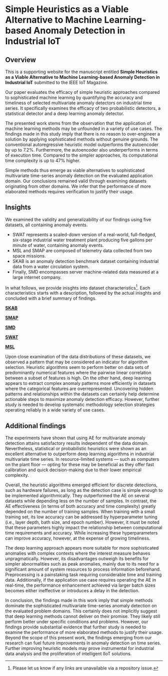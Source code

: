 
# Simple Heuristics as a Viable Alternative to Machine Learning-based Anomaly Detection in Industrial IoT

## Overview

This is a supporting website for the manuscript entitled **Simple Heuristics as a Viable Alternative to Machine Learning-based Anomaly Detection in Industrial IoT** submitted to the IEEE IoT Magazine. 

Our paper evaluates the efficacy of simple heuristic approaches compared to sophisticated machine learning by quantifying the accuracy and timeliness of selected multivariate anomaly detectors on industrial time series. It specifically examines the efficacy of two probabilistic detectors, a statistical detector and a deep learning anomaly detector. 

The presented work stems from the observation that the application of machine learning methods may be unfounded in a variety of use cases. 
The findings made in this study imply that there is no reason to over-engineer a solution by applying sophisticated methods without genuine grounds. 
The conventional autoregressive heuristic model outperforms the autoencoder by up to 7.2%. Furthermore, the autoencoder also underperforms in terms of execution time. Compared to the simpler approaches, its computational time complexity is up to 47% higher. 

Simple methods thus emerge as viable alternatives to sophisticated multivariate time-series anomaly detection on the evaluated application domain. 
Our conclusions remained valid through examining datasets originating from other domains. 
We infer that the performance of more elaborated methods requires verification to justify their usage.

## Insights

We examined the validity and generalizability of our findings using five datasets, all containing anomaly events.
 - SWAT represents a scaled-down version of a real-world, full-fledged, six-stage industrial water treatment plant producing five gallons per minute of water, containing anomaly events. 
 - MSL and SMAP are composed of telemetry data collected from two space missions. 
 - SKAB is an anomaly detection benchmark dataset containing industrial data from a water circulation system. 
 - Finally, SMD encompasses server machine-related data measured at a large internet company. 

In what follows, we provide inisghts into dataset characteristics[^1]. Each characteristics starts with a description, followed by the actual inisghts and concluded with a brief summary of findings.

[**SKAB**](html/SKAB.html) 

[**SMAP**](html/SMAP.html) 

[**SMD**](html/SMD.html) 

[**SWAT**](html/SWAT.html) 

[**MSL**](https://github-cloud.githubusercontent.com/alambic/media/514151638/1d/0a/1d0a025e67ad8cdeb26ed0d38ce4be598b23ffa66cfe6c4a413c6a75fd08a936?X-Amz-Algorithm=AWS4-HMAC-SHA256&X-Amz-Credential=AKIAIMWPLRQEC4XCWWPA%2F20221029%2Fus-east-1%2Fs3%2Faws4_request&X-Amz-Date=20221029T180528Z&X-Amz-Expires=3600&X-Amz-Signature=060a1bef2958503586743e10a938b0ef79ad0b81005e3d22973a7f00e1a8abc9&X-Amz-SignedHeaders=host&actor_id=0&key_id=0&repo_id=557500842&token=1)

Upon close examination of the data distributions of these datasets, we observed a pattern that may be considered an indicator for algorithm selection. 
Heuristic algorithms seem to perform better on data sets of predominantly numerical features where the pairwise linear correlation between a subset of features is high. On the other hand, deep learning appears to extract complex anomaly patterns more efficiently in datasets where the categorical features are overrepresented. 
Uncovering hidden patterns and relationships within the datasets can certainly help determine actionable steps to maximize anomaly detection efficacy. 
However, further study is needed to develop systematic methodology selection strategies operating reliably in a wide variety of use cases.

[^1]: Please let us know if any links are unavailable via a repository issue.

## Additional findings

The experiments have shown that using AE for multivariate anomaly detection attains satisfactory results independent of the data domain. Nevertheless, statistical or probabilistic heuristics were shown as an excellent alternative to outperform deep learning algorithms in industrial multivariate time series. In resource-limited systems — such as computers on the plant floor — opting for these may be beneficial as they offer fast calibration and quick decision-making due to their lower empirical complexity.

Overall, the heuristic algorithms emerged efficient for discrete detections, such as hardware failures, as long as the detection case is simple enough to be implemented algorithmically. They outperformed the AE on several datasets while depending less on the number of samples. In contrast, the AE effectiveness (in terms of both accuracy and time complexity) greatly depended on the number of training samples. When training with a small training set, its low accuracy can be addressed by hyperparameter tuning (i.e., layer depth, bath size, and epoch number). However, it must be noted that these parameters highly impact the relationship between computational time requirements and accuracy. While increasing these hyperparameters can improve accuracy, however, at the expense of growing timeliness.

The deep learning approach appears more suitable for more sophisticated anomalies with complex contexts where the interest measure behaves unpragmatically. However, its disadvantages outweigh its benefits for simpler abnormalities such as peak anomalies, mainly due to its need for a significant amount of system resources to process information beforehand. Preprocessing is a painstaking task requiring considerable time and training data. Additionally, if the application use case requires operating the AE in real-time, the performance enhancement achieved via larger batch sizes becomes either ineffective or introduces a delay in the detection.

In conclusion, the findings made in this work imply that simple methods dominate the sophisticated multivariate time-series anomaly detection on the evaluated problem domains. 
This certainly does not implicitly suggest that deep learning methods cannot deliver on their promise. They likely still perform better under specific conditions and problems. However, our findings provide substantial evidence that further study is needed to examine the performance of more elaborated methods to justify their usage. Beyond the scope of this present work, the findings emerging from our research can fuel future improvements in anomaly detection on time series.
Further improving heuristic models may prove instrumental for industrial data analysis and the proliferation of intelligent IIoT solutions.
